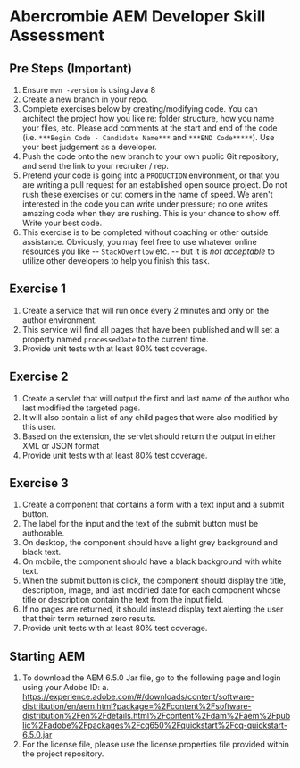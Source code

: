 # Abercrombie AEM Developer Skill Assessment

## Pre Steps (Important)

1. Ensure `mvn -version` is using Java 8
2. Create a new branch in your repo.
3. Complete exercises below by creating/modifying code. You can architect the project how you like re: folder structure, how you name your files, etc. Please add comments at the start and end of the code (i.e. `***Begin Code - Candidate Name***` and `***END Code*****`). Use your best judgement as a developer.
4. Push the code onto the new branch to your own public Git repository, and send the link to your recruiter / rep.
5. Pretend your code is going into a `PRODUCTION` environment, or that you are writing a pull request for an established open source project. Do not rush these exercises or cut corners in the name of speed. We aren't interested in the code you can write under pressure; no one writes amazing code when they are rushing. This is your chance to show off. Write your best code.
6. This exercise is to be completed without coaching or other outside assistance. Obviously, you may feel free to use whatever online resources you like -- `StackOverflow` etc. -- but it is _not acceptable_ to utilize other developers to help you finish this task.


## Exercise 1

1.	Create a service that will run once every 2 minutes and only on the author environment.
2.	This service will find all pages that have been published and will set a property named `processedDate` to the current time.
3.	Provide unit tests with at least 80% test coverage.


## Exercise 2

1.	Create a servlet that will output the first and last name of the author who last modified the targeted page.
2.	It will also contain a list of any child pages that were also modified by this user.
3.	Based on the extension, the servlet should return the output in either XML or JSON format
4.	Provide unit tests with at least 80% test coverage.


## Exercise 3

1.	Create a component that contains a form with a text input and a submit button.
2.	The label for the input and the text of the submit button must be authorable.
3.	On desktop, the component should have a light grey background and black text.
4.	On mobile, the component should have a black background with white text.
5.	When the submit button is click, the component should display the title, description, image, and last modified date for each component whose title or description contain the text from the input field.
6.	If no pages are returned, it should instead display text alerting the user that their term returned zero results.
7.	Provide unit tests with at least 80% test coverage.


## Starting AEM

1.	To download the AEM 6.5.0 Jar file, go to the following page and login using your Adobe ID:
    a.	https://experience.adobe.com/#/downloads/content/software-distribution/en/aem.html?package=%2Fcontent%2Fsoftware-distribution%2Fen%2Fdetails.html%2Fcontent%2Fdam%2Faem%2Fpublic%2Fadobe%2Fpackages%2Fcq650%2Fquickstart%2Fcq-quickstart-6.5.0.jar
2.	For the license file, please use the license.properties file provided within the project repository.
